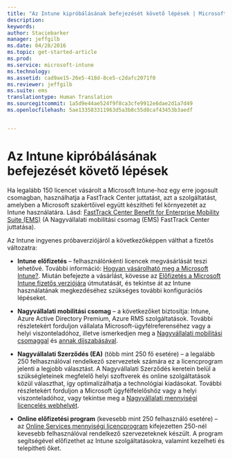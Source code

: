 ```yaml
---
title: "Az Intune kipróbálásának befejezését követő lépések | Microsoft Intune"
description: 
keywords: 
author: Staciebarker
manager: jeffgilb
ms.date: 04/28/2016
ms.topic: get-started-article
ms.prod: 
ms.service: microsoft-intune
ms.technology: 
ms.assetid: cad9ae15-26e5-418d-8ce5-c2dafc2071f0
ms.reviewer: jeffgilb
ms.suite: ems
translationtype: Human Translation
ms.sourcegitcommit: 1a5d9e44ae524f9f8ca3cfe9912e6dae2d1a7d49
ms.openlocfilehash: 5ae133583311963d5a3b8c55d8caf43453b3aedf


---
```


# Az Intune kipróbálásának befejezését követő lépések
Ha legalább 150 licencet vásárolt a Microsoft Intune-hoz egy erre jogosult csomagban, használhatja a FastTrack Center juttatást, azt a szolgáltatást, amelyben a Microsoft szakértőivel együtt készítheti fel környezetét az Intune használatára. Lásd: [FastTrack Center Benefit for Enterprise Mobility Suite (EMS)](https://docs.microsoft.com/enterprise-mobility/Solutions/fasttrack-center-benefit-for-enterprise-mobility-suite-ems) (A Nagyvállalati mobilitási csomag (EMS) FastTrack Center juttatása).

Az Intune ingyenes próbaverziójáról a következőképpen válthat a fizetős változatra:

-   **Intune előfizetés** – felhasználónkénti licencek megvásárlását teszi lehetővé. További információ: [Hogyan vásárolható meg a Microsoft Intune?](http://www.microsoft.com/en-us/server-cloud/products/microsoft-intune/Purchasing.aspx). Miután befejezte a vásárlást, kövesse az [Előfizetés a Microsoft Intune fizetős verziójára](/intune/get-started/start-with-a-paid-subscription-to-microsoft-intune) útmutatását, és tekintse át az Intune használatának megkezdéséhez szükséges további konfigurációs lépéseket.

-   **Nagyvállalati mobilitási csomag** – a következőket biztosítja: Intune, Azure Active Directory Premium, Azure RMS szolgáltatások. További részletekért forduljon vállalata Microsoft-ügyfélreferenséhez vagy a helyi viszonteladóhoz, illetve ismerkedjen meg a [Nagyvállalati mobilitási csomaggal](https://www.microsoft.com/en-us/server-cloud/enterprise-mobility/overview.aspx) és [annak díjszabásával](http://www.microsoft.com/en-us/server-cloud/products/enterprise-mobility-suite/Purchasing.aspx).

-   **Nagyvállalati Szerződés (EA)** (több mint 250 fő esetére) – a legalább 250 felhasználóval rendelkező szervezetek számára ez a licencprogram jelenti a legjobb választást. A Nagyvállalati Szerződés keretein belül a szükségleteinek megfelelő helyi szoftverek és online szolgáltatások közül választhat, így optimalizálhatja a technológiai kiadásokat. További részletekért forduljon a Microsoft ügyfélfelelőshöz vagy a helyi viszonteladóhoz, vagy tekintse meg a [Nagyvállalati mennyiségi licencelés webhelyét](http://www.microsoft.com/licensing/licensing-options/enterprise.aspx).

-   **Online előfizetési program** (kevesebb mint 250 felhasználó esetére) – az [Online Services mennyiségi licencprogram](http://www.microsoft.com/licensing/online-services/default.aspx) kifejezetten 250-nél kevesebb felhasználóval rendelkező szervezeteknek készült. A program segítségével előfizethet az Intune szolgáltatásokra, valamint kezelheti és telepítheti őket.



<!--HONumber=Jun16_HO4-->


